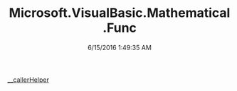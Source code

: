 ﻿---
title: Microsoft.VisualBasic.Mathematical.Func
date: 6/15/2016 1:49:35 AM
---

[__callerHelper](T-Microsoft.VisualBasic.Mathematical.Func.__callerHelper.html)
